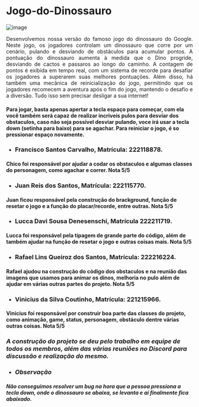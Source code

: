 ﻿# Jogo-do-Dinossauro
 ![image](https://github.com/ViniciusCoutt/Jogo-do-Dinossauro/assets/69182287/f803d0d5-64d6-4635-bf60-389b2d09826c)
<div style="text-align: justify">

Desenvolvemos nossa versão do famoso jogo do dinossauro do Google. Neste jogo, os jogadores controlam um dinossauro que corre por um cenário, pulando e desviando de obstáculos para acumular pontos. A pontuação do dinossauro aumenta à medida que o Dino progride, desviando de cactos e passaros ao longo do caminho. A contagem de pontos é exibida em tempo real, com um sistema de recorde para desafiar os jogadores a superarem suas melhores pontuações. Além disso, há também uma mecânica de reinicialização do jogo, permitindo que os jogadores recomecem a aventura após o fim do jogo, mantendo o desafio e a diversão. Tudo isso sem precisar desligar a sua internet!

</div>


#### Para jogar, basta apenas apertar a tecla espaço para começar, com ela você também será capaz de realizar incriveis pulos para desviar dos obstaculos, caso não seja possível desviar pulando, voce irá usar a tecla down (setinha para baixo) para se agachar. Para reiniciar o jogo, é so pressionar espaço novamente.

* ### Francisco Santos Carvalho, Matrícula: 222118878.
 #### Chico foi responsável por ajudar a codar os obstaculos e algumas classes do personagem, como agachar e correr. Nota 5/5
* ### Juan Reis dos Santos, Matrícula: 222115770.
 #### Juan ficou responsável pela construção do brackground, função de resetar o jogo e a função do placar/recorde, entre outras. Nota 5/5
* ### Lucca Davi Sousa Denesenschi, Matrícula 222211719.
 #### Lucca foi responsável pela tipagem de grande parte do código, além de também ajudar na função de resetar o jogo e outras coisas mais. Nota 5/5
* ### Rafael Lins Queiroz dos Santos, Matrícula: 222216224.
 #### Rafael ajudou na construção do código dos obstaculos e na reunião das imagens que usamos para animar os dinos, melhoria no pulo além de ajudar em várias outras partes do projeto. Nota 5/5
* ### Vinicius da Silva Coutinho, Matrícula: 221215966.
 #### Vinicius foi responsável por construir boa parte das classes do projeto, como animação, game, status, personagem, obstáculo dentre várias outras coisas. Nota 5/5

### _A construção do projeto se deu pelo trabalho em equipe de todos os membros, além das várias reuniões no Discord para discussão e realização do mesmo._

* ### *Observação*
#### _Não conseguimos resolver um bug na hora que a pessoa pressiona a tecla down, onde o dinossauro se abaixa, se levanta e aí finalmente fica abaixado._
